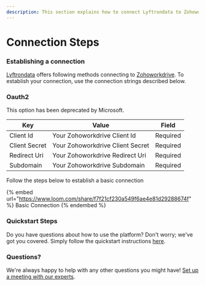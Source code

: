 ```yaml
---
description: This section explains how to connect Lyftrondata to Zohoworkdrive.
---
```


# Connection Steps

### Establishing a connection

[Lyftrondata](https://www.lyftrondata.com) offers following methods connecting to [Zohoworkdrive](https://www.lyftrondata.com/integration/business-analytics/zoho-workdrive/). To establish your connection, use the connection strings described below.

### Oauth2

This option has been deprecated by Microsoft.

| Key           | Value                            | Field    |
| ------------- | -------------------------------- | -------- |
| Client Id     | Your Zohoworkdrive Client Id     | Required |
| Client Secret | Your Zohoworkdrive Client Secret | Required |
| Redirect Uri  | Your Zohoworkdrive Redirect Uri  | Required |
| Subdomain     | Your Zohoworkdrive Subdomain     | Required |

Follow the steps below to establish a basic connection

{% embed url="https://www.loom.com/share/f7f21cf230a549f6ae4e81d29288674f" %}
Basic Connection
{% endembed %}

### Quickstart Steps

Do you have questions about how to use the platform? Don't worry; we've got you covered. Simply follow the quickstart instructions [here](./).

### Questions? <a href="#questions" id="questions"></a>

We're always happy to help with any other questions you might have! [Set up a meeting with our experts](https://www.lyftrondata.com/book-a-meeting/).

